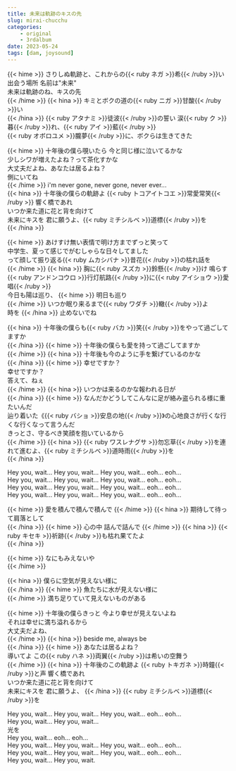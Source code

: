 ```yaml
---
title: 未来は軌跡のキスの先
slug: mirai-chucchu
categories:
    - original
    - 3rdalbum
date: 2023-05-24
tags: [dam, joysound]
---
```


{{< hime >}}
さりしぬ軌跡と、これからの{{< ruby ネガ >}}希{{< /ruby >}}い  
出会う場所 名前は"未来"  
未来は軌跡のね、キスの先  
{{< /hime >}}
{{< hina >}}
キミとボクの道の{{< ruby ニガ >}}甘酸{{< /ruby >}}い  
{{< /hina >}}
{{< ruby アタナミ >}}徒波{{< /ruby >}}の誓い 涙{{< ruby ク >}}暮{{< /ruby >}}れ、{{< ruby アイ >}}藍{{< /ruby >}}  
{{< ruby オボロユメ >}}朧夢{{< /ruby >}}に、ボクらは生きてきた  

{{< hime >}}
十年後の僕ら覗いたら 今と同じ様に泣いてるかな  
少しシワが増えたよね？って茶化すかな  
大丈夫だよね、あなたは居るよね？  
側にいてね  
{{< /hime >}}
i'm never gone, never gone, never ever...  
{{< hina >}}
十年後の僕らの軌跡よ {{< ruby トコアイトコエ >}}常愛常笑{{< /ruby >}} 響く橋であれ  
いつか来た道に花と背を向けて  
未来にキスを 君に願うよ、{{< ruby ミチシルベ >}}道標{{< /ruby >}}を  
{{< /hina >}}

{{< hime >}}
あけすけ無い表情で明け方までずっと笑って  
中学生、夏って感じでがむしゃらな日々してました  
って顔して振り返る{{< ruby ムカシバナ >}}昔花{{< /ruby >}}の枯れ話を  
{{< /hime >}}
{{< hina >}}
胸に{{< ruby スズカ >}}鈴懸{{< /ruby >}}け 鳴らす{{< ruby アンドンコウロ >}}行灯航路{{< /ruby >}}に{{< ruby アイショウ >}}愛唱{{< /ruby >}}  
今日も陽は巡り、
{{< hime >}}
明日も巡り  
{{< /hime >}}
いつか眠り来るまで{{< ruby ワダチ >}}轍{{< /ruby >}}よ  
時を
{{< /hina >}}
止めないでね  

{{< hina >}}
十年後の僕らも{{< ruby バカ >}}笑{{< /ruby >}}をやって過ごしてますか  
{{< /hina >}}
{{< hime >}}
十年後の僕らも愛を持って過ごしてますか  
{{< /hime >}}
{{< hina >}}
十年後も今のように手を繋げているのかな  
{{< /hina >}}
{{< hime >}}
幸せですか？  
幸せですか？  
答えて、ねぇ  
{{< /hime >}}
{{< hina >}}
いつかは来るのかな報われる日が  
{{< /hina >}}
{{< hime >}}
なんだかどうしてこんなに足が絡み盗られる様に重たいんだ  
辿り着いた《{{< ruby バショ >}}安息の地{{< /ruby >}}》の心地良さが行くな行くな行くなって言うんだ  
きっとさ、守るべき笑顔を抱いているから  
{{< /hime >}}
{{< hina >}}
{{< ruby ワスレナグサ >}}勿忘草{{< /ruby >}}を連れて進むよ、{{< ruby ミチシルベ >}}道時雨{{< /ruby >}}を  
{{< /hina >}}

Hey you, wait... Hey you, wait... Hey you, wait... eoh... eoh...  
Hey you, wait... Hey you, wait... Hey you, wait... eoh... eoh...  
Hey you, wait... Hey you, wait... Hey you, wait... eoh... eoh...  
Hey you, wait... Hey you, wait... Hey you, wait... eoh... eoh...  

{{< hime >}}
愛を積んで積んで積んで
{{< /hime >}}
{{< hina >}}
期待して待って肩落として  
{{< /hina >}}
{{< hime >}}
心の中 詰んで詰んで
{{< /hime >}}
{{< hina >}}
{{< ruby キセキ >}}祈跡{{< /ruby >}}も枯れ果てたよ  
{{< /hina >}}

{{< hime >}}
なにもみえないや  
{{< /hime >}}

{{< hina >}}
僕らに空気が見えない様に  
{{< /hina >}}
{{< hime >}}
魚たちに水が見えない様に  
{{< /hime >}}
満ち足りていて見えないものがある  

{{< hime >}}
十年後の僕らきっと 今より幸せが見えないよね  
それは幸せに満ち溢れるから  
大丈夫だよね、  
{{< /hime >}}
{{< hina >}}
beside me, always be  
{{< /hina >}}
{{< hime >}}
あなたは居るよね？  
導いてよ 
この{{< ruby ハネ >}}両翼{{< /ruby >}}は希いの空舞う  
{{< /hime >}}
{{< hina >}}
十年後のこの軌跡よ {{< ruby トキガネ >}}時鐘{{< /ruby >}}と声 響く橋であれ  
いつか来た道に花と背を向けて  
未来にキスを 君に願うよ、
{{< /hina >}}
{{< ruby ミチシルベ >}}道標{{< /ruby >}}を  

Hey you, wait... Hey you, wait... Hey you, wait... eoh... eoh...  
Hey you, wait... Hey you, wait…  
光を  
Hey you, wait... eoh... eoh…  
Hey you, wait... Hey you, wait... Hey you, wait... eoh... eoh...  
Hey you, wait... Hey you, wait... Hey you, wait... eoh... eoh...  
Hey you, wait... Hey you, wait.  